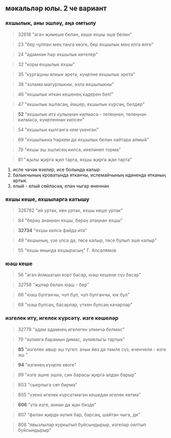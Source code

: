 <!-- ## мәкальләр юлы 1 төре
### **яхшылык, аны эшләү, аңа омтылу**

> 32618 "агач җимеше белән, кеше яхшы эше белән"

> 23 "бер чулпан мең таңга көзге, бер яхшылык мең елга өлге"

> 24 "әдәмнән һәр яхшылык көтелер"

> 25 "әүвәл яхшылыкны башыңа ит, башыңнан артса, дустыңа ит"

> 28 "ирнең ирдән нисе артык? яхшылык иткән эше артык"

> 31 "кеше игелеген белмәгән Тәңренең берлеген белмәс"

> 32 "коры яхшылык яхшы" 

> 33 "кулыңнан бер килсә, бишне эшлә"

> 34 "кулыңнан яхшы эш килмәсә дә, күңелеңдә ниятең яхшы булсын"

> 35 "кургашны ялкын эретә, күңелне яхшылык эретә"

> 36 "син берәүгә хәерле көн дисәң, ул да сиңа хәерле төн дияргә онытмас"

> 38 "эзләмә матурлыкны, эзлә яхшылыкны"

> 43 "яхшылык заяга китмәс" 

> 44 "яхшылык ике баштан тиеш"

> 45 "яхшылык иккән саулык урыр" 

> 46 "яхшылык иткән кешенең кадерен бел!"

> 47 "яхшылык эшләсәң, йәшер, яхшылык күрсәң, белдер"

> 48 "яхшылык итсәң, төгәл ит"

> 50 "яхшылык ит тә диңгезгә ташла, балык белер, балык белмәсә, халык белер"

> **52** "яхшылык итү кулыңнан килмәсә - телеңнән, телеңнән килмәсә, күңеленнән килсен"

> 53 "яхшылыкка суд юк" 

> 54 "яхшылык кылганга кем үкенгән"

> 61 "яхшылыкны кылу бервакытта да соң түгел"

> 63 "яхшылыкның чиге юк"

> 65 "яхшылыкны онытма"

> 69 "яхшылыкка һәркем дә яхшылык белән кайтара алмый"  

> 79 "яхшы эш эшлисең килсә, икеләнеп торма"

> 81 "җылы җиргә җил тарта, яхшы җиргә җан тарта"


1. исле чәчәк өзелер, исе болында калыр
2.  балыкчының кроватында ятканчы, ислемайчының идәнендә ятканың артык.
3.  елый - елый сөйләсәң, елан чыгар өненнән

### **яхшы кеше, яхшыларга катышу**

> 326782 "ай уртак, көн уртак, яхшы кеше уртак" 

> 84 "берәү анаңнан яхшы, берәү атаңнан яхшы" 

> 85 "берәү кое казыр, меңәү суын эчәр"

> 96 "ул бик яхшы кеше, ләкин йоклаганда гына"

> 32701 "һәркем үзенә яхшы"

> 32729 "яхшы кешенең гайбәте күп" 

> 33 "яхшы килде дигәнче, якты килде дисәнә!"

> **34** "яхшы килсә файда итә"

> 42 "яхшының кадерен ил белмәс"

> 49 "яхшының, үзе үлсә дә, төсе калыр, төсе булып эше калыр"

> 55 "яхшы янында яхшырасың"  Г. Апсаламов

### **юаш кеше**

> 56 "агач йомшагын корт басар, юаш кешене сүз басар"

> 32758 "җүләр белән юаш - бер"

> 66 "юаш булганчы, чүп бул, чүп булганчы, юк бул"

> 68 "юаш булсаң, басарлар, үткен булсаң качарлар"

> 72 "юаш кеше - мескен кеше, ир-хатынга тоткын кеше"

### **изгелек итү, игелек күрсәтү. изге кешеләр**

> 32778 "әдәм әдәмнең игелеген үлмичә белмәс"

> 79 "әүлияга барамын димәс, әүлиялыгы тартык" 

> 80 "әүлиянең мөгезе, колагы булмый"

> 81 "игелекле эшнең чиге юк"

> 82 "игелексез игә килмәс"

> **85** "изгелек авыр эш түгел: ачык йөз дә тәмле сүз, өченчели - изге эш "

> 92 "изгелек тизлек белән була"

> **94** "изгенең күңеле көзге"

> 97 "изге үлми, ил тынмас"

> 99 "изге эшне эшлә, син барасы җиргә алдан барыр"

> 803 "сыерлыга сөт бирмә"

> 805 "үзенә игелек күрсәтмәгән кешедән игелек көтмә"

> **806** "үтә изге, аннан да җан бизде"

> 807 "фәлән җирдә әүлия бар, барсаң, шайтан чыга, ди"

> 808 "явызлылар куркытып буйсындырыр, изгеләр оялтып буйсындырыр" -->

## мәкальләр юлы. 2 че вариант
### **яхшылык, аны эшләү, аңа омтылу**

> 32618 "агач җимеше белән, кеше яхшы эше белән"

> 23 "бер чулпан мең таңга көзге, бер яхшылык мең елга өлге"

> 24 "әдәмнән һәр яхшылык көтелер"

> 32 "коры яхшылык яхшы" 

> 35 "кургашны ялкын эретә, күңелне яхшылык эретә"

> 38 "эзләмә матурлыкны, эзлә яхшылыкны"

> 46 "яхшылык иткән кешенең кадерен бел!"

> 47 "яхшылык эшләсәң, йәшер, яхшылык күрсәң, белдер"

> **52** "яхшылык итү кулыңнан килмәсә - телеңнән, телеңнән килмәсә, күңеленнән килсен"

> 54 "яхшылык кылганга кем үкенгән"

> 69 "яхшылыкка һәркем дә яхшылык белән кайтара алмый"  

> 79 "яхшы эш эшлисең килсә, икеләнеп торма"

> 81 "җылы җиргә җил тарта, яхшы җиргә җан тарта"

1. исле чәчәк өзелер, исе болында калыр
2.  балыкчының кроватында ятканчы, ислемайчының идәнендә ятканың артык.
3.  елый - елый сөйләсәң, елан чыгар өненнән

### **яхшы кеше, яхшыларга катышу**

> 326782 "ай уртак, көн уртак, яхшы кеше уртак" 

> 84 "берәү анаңнан яхшы, берәү атаңнан яхшы" 

> **32734** "яхшы килсә файда итә"

> 49 "яхшының, үзе үлсә дә, төсе калыр, төсе булып эше калыр"

> 55 "яхшы янында яхшырасың"  Г. Апсалямов

### **юаш кеше**

> 56 "агач йомшагын корт басар, юаш кешене сүз басар"

> 32758 "җүләр белән юаш - бер"

> 66 "юаш булганчы, чүп бул, чүп булганчы, юк бул"

> 68 "юаш булсаң, басарлар, үткен булсаң качарлар"

### **изгелек итү, игелек күрсәтү. изге кешеләр**

> 32778 "әдәм әдәмнең игелеген үлмичә белмәс"

> 79 "әүлияга барамын димәс, әүлиялыгы тартык" 

> **85** "изгелек авыр эш түгел: ачык йөз дә тәмле сүз, өченчели - изге эш "

> **94** "изгенең күңеле көзге"

> 99 "изге эшне эшлә, син барасы җиргә алдан барыр"

> 803 "сыерлыга сөт бирмә"

> 805 "үзенә игелек күрсәтмәгән кешедән игелек көтмә"

> **806** "үтә изге, аннан да җан бизде"

> 807 "фәлән җирдә әүлия бар, барсаң, шайтан чыга, ди"

> 808 "явызлылар куркытып буйсындырыр, изгеләр оялтып буйсындырыр"

<!-- Рәхимҗан

тәвәккәл
иң
кәүсә
тышаулы
җиһаз
рас
иңләргә
көпшә
калып
җирән
көрән
җыелма
посырга
йомычка
чаткы
ут
кырыс
камәр
көенечле
һуш
дуамал
дәһшәт
дәгъва
дорфа
тонык 
гаҗиз
елгыр -->


<!-- 
**ихлас**
әуулия
нарасый
гажжиз
юаш
юмарт
явыз
мәкер
кырыс
аяусыз
дәххшәт
игелек
бәрәкәт
әдәп
 -->